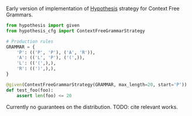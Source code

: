 Early version of implementation of [Hypothesis] strategy for
Context Free Grammars.

```python
from hypothesis import given
from hypothesis_cfg import ContextFreeGrammarStrategy

# Production rules
GRAMMAR = {
    'P': (('P', 'P'), ('A', 'R')),
    'A': (('L', 'P'), ('(',)),
    'L': (('(',),),
    'R': ((')',),),
}

@given(ContextFreeGrammarStrategy(GRAMMAR, max_length=20, start='P'))
def test_foo(foo):
    assert len(foo) <= 20
```

Currently no guarantees on the distribution.
TODO: cite relevant works.

[Hypothesis]: http://hypothesis.works/
